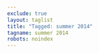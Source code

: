 ```yaml
---
exclude: true
layout: taglist
title: "Tagged: summer 2014"
tagname: summer 2014
robots: noindex
---
```

